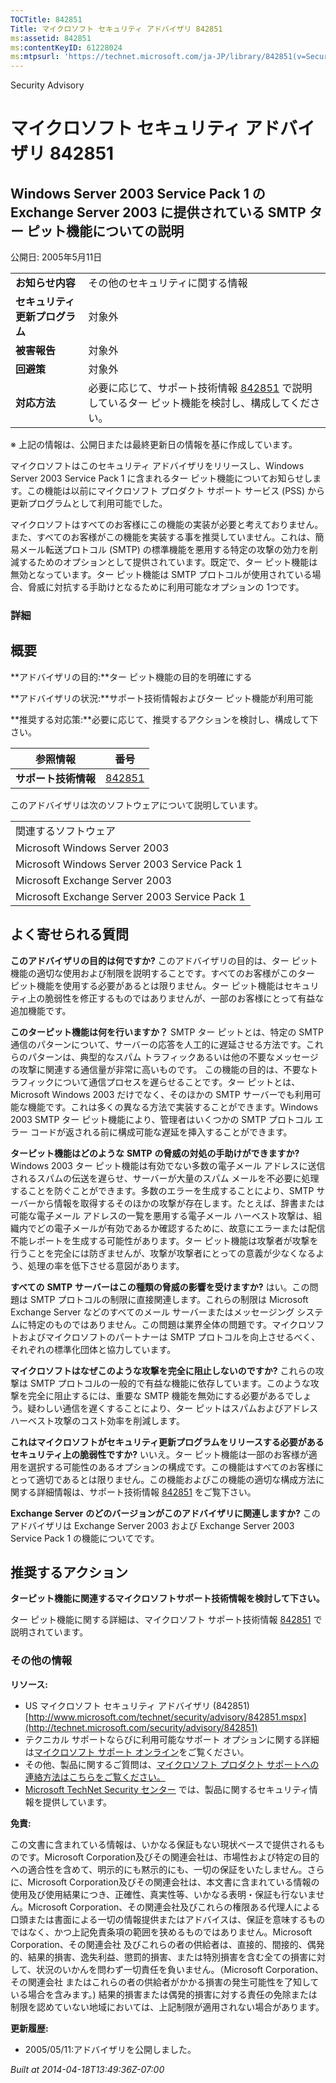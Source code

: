 ```yaml
---
TOCTitle: 842851
Title: マイクロソフト セキュリティ アドバイザリ 842851
ms:assetid: 842851
ms:contentKeyID: 61228024
ms:mtpsurl: 'https://technet.microsoft.com/ja-JP/library/842851(v=Security.10)'
---
```


Security Advisory

マイクロソフト セキュリティ アドバイザリ 842851
===============================================

Windows Server 2003 Service Pack 1 の Exchange Server 2003 に提供されている SMTP ター ピット機能についての説明
--------------------------------------------------------------------------------------------------------------

公開日: 2005年5月11日

|                                |                                                                                                                                           |
|--------------------------------|-------------------------------------------------------------------------------------------------------------------------------------------|
| **お知らせ内容**               | その他のセキュリティに関する情報                                                                                                          |
| **セキュリティ更新プログラム** | 対象外                                                                                                                                    |
| **被害報告**                   | 対象外                                                                                                                                    |
| **回避策**                     | 対象外                                                                                                                                    |
| **対応方法**                   | 必要に応じて、サポート技術情報 [842851](http://support.microsoft.com/kb/842851) で説明しているター ピット機能を検討し、構成してください。 |

※ 上記の情報は、公開日または最終更新日の情報を基に作成しています。

マイクロソフトはこのセキュリティ アドバイザリをリリースし、Windows Server 2003 Service Pack 1 に含まれるター ピット機能についてお知らせします。この機能は以前にマイクロソフト プロダクト サポート サービス (PSS) から更新プログラムとして利用可能でした。

マイクロソフトはすべてのお客様にこの機能の実装が必要と考えておりません。また、すべてのお客様がこの機能を実装する事を推奨していません。これは、簡易メール転送プロトコル (SMTP) の標準機能を悪用する特定の攻撃の効力を削減するためのオプションとして提供されています。既定で、ター ピット機能は無効となっています。ター ピット機能は SMTP プロトコルが使用されている場合、脅威に対抗する手助けとなるために利用可能なオプションの 1つです。

### 詳細

概要
----

<span></span>
**アドバイザリの目的:**ター ピット機能の目的を明確にする

**アドバイザリの状況:**サポート技術情報およびター ピット機能が利用可能

**推奨する対応策:**必要に応じて、推奨するアクションを検討し、構成して下さい。

| 参照情報             | 番号                                             |
|----------------------|--------------------------------------------------|
| **サポート技術情報** | [842851](http://support.microsoft.com/kb/842851) |

このアドバイザリは次のソフトウェアについて説明しています。

|                                               |
|-----------------------------------------------|
| 関連するソフトウェア                          |
| Microsoft Windows Server 2003                 |
| Microsoft Windows Server 2003 Service Pack 1  |
| Microsoft Exchange Server 2003                |
| Microsoft Exchange Server 2003 Service Pack 1 |

よく寄せられる質問
------------------

<span></span>
**このアドバイザリの目的は何ですか?**
このアドバイザリの目的は、ター ピット機能の適切な使用および制限を説明することです。すべてのお客様がこのター ピット機能を使用する必要があるとは限りません。ター ピット機能はセキュリティ上の脆弱性を修正するものではありませんが、一部のお客様にとって有益な追加機能です。

**このターピット機能は何を行いますか？**
SMTP ター ピットとは、特定の SMTP 通信のパターンについて、サーバーの応答を人工的に遅延させる方法です。これらのパターンは、典型的なスパム トラフィックあるいは他の不要なメッセージの攻撃に関連する通信量が非常に高いものです。 この機能の目的は、不要なトラフィックについて通信プロセスを遅らせることです。ター ピットとは、Microsoft Windows 2003 だけでなく、そのほかの SMTP サーバーでも利用可能な機能です。これは多くの異なる方法で実装することができます。Windows 2003 SMTP ター ピット機能により、管理者はいくつかの SMTP プロトコル エラー コードが返される前に構成可能な遅延を挿入することができます。

**ターピット機能はどのような** **SMTP** **の脅威の対処の手助けができますか?**
Windows 2003 ター ピット機能は有効でない多数の電子メール アドレスに送信されるスパムの伝送を遅らせ、サーバーが大量のスパム メールを不必要に処理することを防ぐことができます。多数のエラーを生成することにより、SMTP サーバーから情報を取得するそのほかの攻撃が存在します。たとえば、辞書または可能な電子メール アドレスの一覧を悪用する電子メール ハーベスト攻撃は、組織内でどの電子メールが有効であるか確認するために、故意にエラーまたは配信不能レポートを生成する可能性があります。ター ピット機能は攻撃者が攻撃を行うことを完全には防ぎませんが、攻撃が攻撃者にとっての意義が少なくなるよう、処理の率を低下させる意図があります。

**すべての** **SMTP** **サーバーはこの種類の脅威の影響を受けますか?**
はい。この問題は SMTP プロトコルの制限に直接関連します。これらの制限は Microsoft Exchange Server などのすべてのメール サーバーまたはメッセージング システムに特定のものではありません。この問題は業界全体の問題です。マイクロソフトおよびマイクロソフトのパートナーは SMTP プロトコルを向上させるべく、それぞれの標準化団体と協力しています。

**マイクロソフトはなぜこのような攻撃を完全に阻止しないのですか?**
これらの攻撃は SMTP プロトコルの一般的で有益な機能に依存しています。このような攻撃を完全に阻止するには、重要な SMTP 機能を無効にする必要があるでしょう。疑わしい通信を遅くすることにより、ター ピットはスパムおよびアドレス ハーベスト攻撃のコスト効率を削減します。

**これはマイクロソフトがセキュリティ更新プログラムをリリースする必要があるセキュリティ上の脆弱性ですか?**
いいえ。ター ピット機能は一部のお客様が適用を選択する可能性のあるオプションの構成です。この機能はすべてのお客様にとって適切であるとは限りません。この機能およびこの機能の適切な構成方法に関する詳細情報は、サポート技術情報 [842851](http://support.microsoft.com/kb/842851) をご覧下さい。

**Exchange Server** **のどのバージョンがこのアドバイザリに関連しますか?**
このアドバイザリは Exchange Server 2003 および Exchange Server 2003 Service Pack 1 の機能についてです。

推奨するアクション
------------------

<span></span>
**ターピット機能に関連するマイクロソフトサポート技術情報を検討して下さい。**

ター ピット機能に関する詳細は、マイクロソフト サポート技術情報 [842851](http://support.microsoft.com/kb/842851) で説明されています。

### その他の情報

**リソース:**

-   US マイクロソフト セキュリティ アドバイザリ (842851)
    [http://www.microsoft.com/technet/security/advisory/842851.mspx](http://technet.microsoft.com/security/advisory/842851)
-   テクニカル サポートならびに利用可能なサポート オプションに関する詳細は[マイクロソフト サポート オンライン](http://support.microsoft.com/)をご覧ください。
-   その他、製品に関するご質問は、[マイクロソフト プロダクト サポートへの連絡方法はこちらをご覧ください。](http://support.microsoft.com/select/?target=assistance)
-   [Microsoft TechNet Security センター](http://technet.microsoft.com/ja-jp/security/default.aspx) では、製品に関するセキュリティ情報を提供しています。

**免責:**

この文書に含まれている情報は、いかなる保証もない現状ベースで提供されるものです。Microsoft Corporation及びその関連会社は、市場性および特定の目的への適合性を含めて、明示的にも黙示的にも、一切の保証をいたしません。さらに、Microsoft Corporation及びその関連会社は、本文書に含まれている情報の使用及び使用結果につき、正確性、真実性等、いかなる表明・保証も行ないません。Microsoft Corporation、その関連会社及びこれらの権限ある代理人による口頭または書面による一切の情報提供またはアドバイスは、保証を意味するものではなく、かつ上記免責条項の範囲を狭めるものではありません。Microsoft Corporation、その関連会社 及びこれらの者の供給者は、直接的、間接的、偶発的、結果的損害、逸失利益、懲罰的損害、または特別損害を含む全ての損害に対して、状況のいかんを問わず一切責任を負いません。（Microsoft Corporation、その関連会社 またはこれらの者の供給者がかかる損害の発生可能性を了知している場合を含みます。) 結果的損害または偶発的損害に対する責任の免除または制限を認めていない地域においては、上記制限が適用されない場合があります。

**更新履歴:**

-   2005/05/11:アドバイザリを公開しました。

*Built at 2014-04-18T13:49:36Z-07:00*
